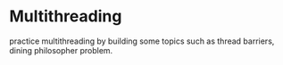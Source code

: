 # Multithreading
practice multithreading by building some topics such as thread barriers, dining philosopher problem.
